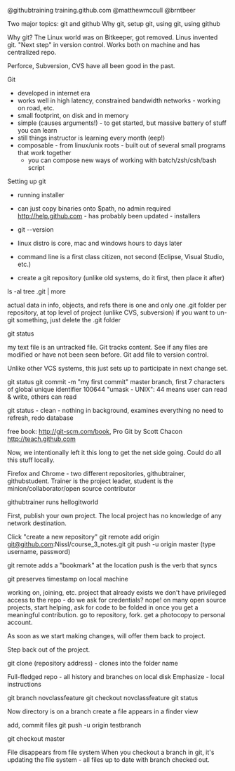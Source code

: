 @githubtraining
training.github.com
@matthewmccull
@brntbeer

Two major topics: git and github
Why git, setup git, using git, using github

Why git?
The Linux world was on Bitkeeper, got removed. Linus invented git. "Next step" in version control. Works both on machine and has centralized repo. 

Perforce, Subversion, CVS have all been good in the past. 

Git
- developed in internet era
- works well in high latency, constrained bandwidth networks - working on road, etc.
- small footprint, on disk and in memory
- simple (causes arguments!) - to get started, but massive battery of stuff you can learn
- still things instructor is learning every month (eep!)
- composable - from linux/unix roots - built out of several small programs that work together
	- you can compose new ways of working with batch/zsh/csh/bash script

Setting up git 
- running installer
- can just copy binaries onto $path, no admin required
http://help.github.com - has probably been updated - installers
- git --version
- linux distro is core, mac and windows hours to days later
- command line is a first class citizen, not second (Eclipse, Visual Studio, etc.)

- create a git repository (unlike old systems, do it first, then place it after)

ls -al
tree .git | more

actual data in info, objects, and refs
there is one and only one .git folder per repository, at top level of project (unlike CVS, subversion)
if you want to un-git something, just delete the .git folder

git status

my text file is an untracked file. Git tracks content. See if any files are modified or have not been seen before. Git add file to version control.

Unlike other VCS systems, this just sets up to participate in next change set.

git status
git commit -m "my first commit"
master branch, first 7 characters of global unique identifier
100644 "umask - UNIX": 44 means user can read & write, others can read

git status - clean - nothing in background, examines everything
no need to refresh, redo database

free book: http://git-scm.com/book, Pro Git by Scott Chacon
http://teach.github.com

Now, we intentionally left it this long to get the net side going. Could do all this stuff locally.

Firefox and Chrome - two different repositories, githubtrainer, githubstudent. Trainer is the project leader, student is the minion/collaborator/open source contributor

githubtrainer runs hellogitworld

First, publish your own project. The local project has no knowledge of any network destination.

Click "create a new repository"
git remote add origin git@github.com:Nissl/course_3_notes.git
git push -u origin master
(type username, password)

git remote adds a "bookmark" at the location
push is the verb that syncs

git preserves timestamp on local machine

working on, joining, etc. project that already exists
we don't have privileged access to the repo - do we ask for credentials?
nope! on many open source projects, start helping, ask for code to be folded in once you get a meaningful contribution. go to repository, fork. get a photocopy to personal account.

As soon as we start making changes, will offer them back to project.

Step back out of the project. 

git clone (repository address) - clones into the folder name

Full-fledged repo - all history and branches on local disk
Emphasize - local instructions

git branch novclassfeature
git checkout novclassfeature
git status

Now directory is on a branch
create a file 
appears in a finder view

add, commit files
git push -u origin testbranch

git checkout master

File disappears from file system
When you checkout a branch in git, it's updating the file system - all files up to date with branch checked out.